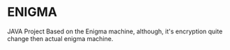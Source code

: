 # ENIGMA
JAVA Project
Based on the Enigma machine, although, it's encryption quite change then actual enigma machine.
